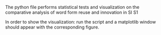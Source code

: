 The python file performs statistical tests and visualization on the comparative analysis of word form reuse and innovation in SI S1

In order to show the visualization: run the script and a matplotlib window should appear with the corresponding figure.
